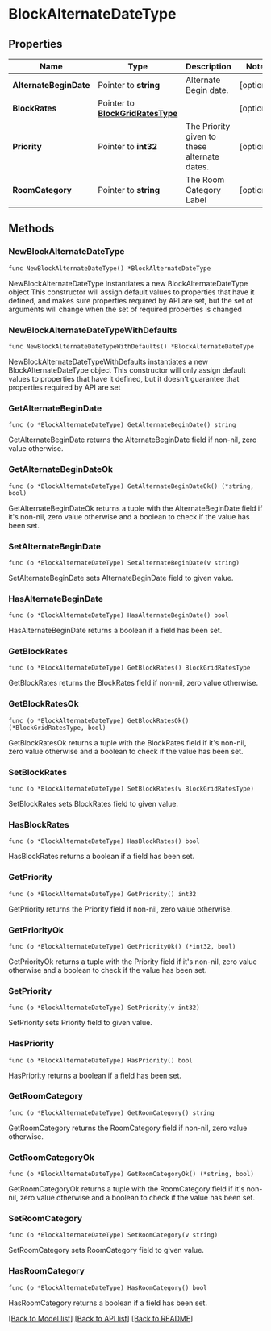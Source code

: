 # BlockAlternateDateType

## Properties

Name | Type | Description | Notes
------------ | ------------- | ------------- | -------------
**AlternateBeginDate** | Pointer to **string** | Alternate Begin date. | [optional] 
**BlockRates** | Pointer to [**BlockGridRatesType**](BlockGridRatesType.md) |  | [optional] 
**Priority** | Pointer to **int32** | The Priority given to these alternate dates. | [optional] 
**RoomCategory** | Pointer to **string** | The Room Category Label | [optional] 

## Methods

### NewBlockAlternateDateType

`func NewBlockAlternateDateType() *BlockAlternateDateType`

NewBlockAlternateDateType instantiates a new BlockAlternateDateType object
This constructor will assign default values to properties that have it defined,
and makes sure properties required by API are set, but the set of arguments
will change when the set of required properties is changed

### NewBlockAlternateDateTypeWithDefaults

`func NewBlockAlternateDateTypeWithDefaults() *BlockAlternateDateType`

NewBlockAlternateDateTypeWithDefaults instantiates a new BlockAlternateDateType object
This constructor will only assign default values to properties that have it defined,
but it doesn't guarantee that properties required by API are set

### GetAlternateBeginDate

`func (o *BlockAlternateDateType) GetAlternateBeginDate() string`

GetAlternateBeginDate returns the AlternateBeginDate field if non-nil, zero value otherwise.

### GetAlternateBeginDateOk

`func (o *BlockAlternateDateType) GetAlternateBeginDateOk() (*string, bool)`

GetAlternateBeginDateOk returns a tuple with the AlternateBeginDate field if it's non-nil, zero value otherwise
and a boolean to check if the value has been set.

### SetAlternateBeginDate

`func (o *BlockAlternateDateType) SetAlternateBeginDate(v string)`

SetAlternateBeginDate sets AlternateBeginDate field to given value.

### HasAlternateBeginDate

`func (o *BlockAlternateDateType) HasAlternateBeginDate() bool`

HasAlternateBeginDate returns a boolean if a field has been set.

### GetBlockRates

`func (o *BlockAlternateDateType) GetBlockRates() BlockGridRatesType`

GetBlockRates returns the BlockRates field if non-nil, zero value otherwise.

### GetBlockRatesOk

`func (o *BlockAlternateDateType) GetBlockRatesOk() (*BlockGridRatesType, bool)`

GetBlockRatesOk returns a tuple with the BlockRates field if it's non-nil, zero value otherwise
and a boolean to check if the value has been set.

### SetBlockRates

`func (o *BlockAlternateDateType) SetBlockRates(v BlockGridRatesType)`

SetBlockRates sets BlockRates field to given value.

### HasBlockRates

`func (o *BlockAlternateDateType) HasBlockRates() bool`

HasBlockRates returns a boolean if a field has been set.

### GetPriority

`func (o *BlockAlternateDateType) GetPriority() int32`

GetPriority returns the Priority field if non-nil, zero value otherwise.

### GetPriorityOk

`func (o *BlockAlternateDateType) GetPriorityOk() (*int32, bool)`

GetPriorityOk returns a tuple with the Priority field if it's non-nil, zero value otherwise
and a boolean to check if the value has been set.

### SetPriority

`func (o *BlockAlternateDateType) SetPriority(v int32)`

SetPriority sets Priority field to given value.

### HasPriority

`func (o *BlockAlternateDateType) HasPriority() bool`

HasPriority returns a boolean if a field has been set.

### GetRoomCategory

`func (o *BlockAlternateDateType) GetRoomCategory() string`

GetRoomCategory returns the RoomCategory field if non-nil, zero value otherwise.

### GetRoomCategoryOk

`func (o *BlockAlternateDateType) GetRoomCategoryOk() (*string, bool)`

GetRoomCategoryOk returns a tuple with the RoomCategory field if it's non-nil, zero value otherwise
and a boolean to check if the value has been set.

### SetRoomCategory

`func (o *BlockAlternateDateType) SetRoomCategory(v string)`

SetRoomCategory sets RoomCategory field to given value.

### HasRoomCategory

`func (o *BlockAlternateDateType) HasRoomCategory() bool`

HasRoomCategory returns a boolean if a field has been set.


[[Back to Model list]](../README.md#documentation-for-models) [[Back to API list]](../README.md#documentation-for-api-endpoints) [[Back to README]](../README.md)


